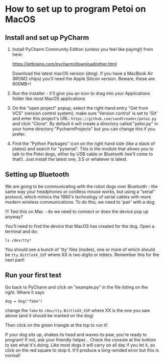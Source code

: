 # How to set up to program Petoi on MacOS

## Install and set up PyCharm

1. Install PyCharm Community Edition (unless you feel like paying!) from here:

   https://jetbrains.com/pycharm/download/other.html

   Download the latest macOS version (dmg).  If you have a MacBook Air
   (M1/M2 chips) you'll need the Apple Silicon version.
   Beware, these are 600MB+!

2. Run the installer - it'll give you an icon to drag into your
   Applications folder like most MacOS applications

3. On the "open project" popup, select the right-hand entry "Get from
   VCS" (version control system), make sure 'Version control' is set
   to 'Git' and enter this project's URL:
   `https://github.com/sandtreader/petoi.py` and click "Clone".  By
   default it will create a directory called "petoi.py" in your home
   directory "PycharmProjects" but you can change this if you prefer.

4. Find the "Python Packages" icon on the right hand side (like a
   stack of plates) and search for "pyserial".  This is the module
   that allows you to talk to the Petoi dogs, either by USB cable or
   Bluetooth (we'll come to that!).  Just install the latest one, 3.5
   or whatever is latest.

## Setting up Bluetooth

We are going to be communicating with the robot dogs over Bluetooth -
the same way your headphones or cordless mouse works, but using a
"serial" protocol, which mimics the 1980's technology of serial cables
with more modern wireless communications.  To do this, we need to
'pair' with a dog:

!!! Test this on Mac - do we need to connect or does the device pop up
anyway?

You'll need to find the device that MacOS has created for the dog.  Open
a terminal and do:

```
ls /dev/tty*
```

You should see a bunch of 'tty' files (nodes), one or more of which should
be `tty.BittleXX_SSP` where XX is two digits or letters.  Remember this
for the next part!

## Run your first test

Go back to PyCharm and click on "example.py" in the file listing on the
right.  Where it says

```
dog = Dog("fake")
```

change the `fake` to `/dev/tty.BittleXX_SSP` where XX is the one you saw
above (and it should be marked on the dog)

Then click on the green triangle at the top to run it!

If your dog sits up, shakes its head and waves its paw, you're ready
to program!  If not, ask your friendly helper...  Check the console at
the bottom to see what it's doing.  Like most dogs it will carry on
all day if you let it, so click on the red square to stop it.  It'll
produce a long-winded error but this is normal!


